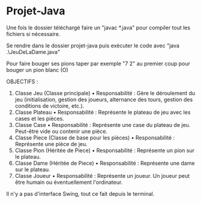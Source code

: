 ﻿# Projet-Java

Une fois le dossier téléchargé faire un "javac *.java" pour compiler tout les fichiers si nécessaire.

Se rendre dans le dossier projet-java puis exécuter le code avec "java .\JeuDeLaDame.java"

Pour faire bouger ses pions taper par exemple "7 2" au premier coup pour bouger un pion blanc (O)

OBJECTIFS : 

1. Classe Jeu (Classe principale)
• Responsabilité : Gère le déroulement du jeu (initialisation, gestion des joueurs,
alternance des tours, gestion des conditions de victoire, etc.).
2. Classe Plateau
• Responsabilité : Représente le plateau de jeu avec les cases et les pièces.
3. Classe Case
• Responsabilité : Représente une case du plateau de jeu. Peut-être vide ou
contenir une pièce.
4. Classe Piece (Classe de base pour les pièces)
• Responsabilité : Représente une pièce de jeu.
5. Classe Pion (Héritée de Piece)
• Responsabilité : Représente un pion sur le plateau.
6. Classe Dame (Héritée de Piece)
• Responsabilité : Représente une dame sur le plateau.
7. Classe Joueur
• Responsabilité : Représente un joueur. Un joueur peut être humain ou
éventuellement l'ordinateur.

Il n'y a pas d'interface Swing, tout ce fait depuis le terminal.
